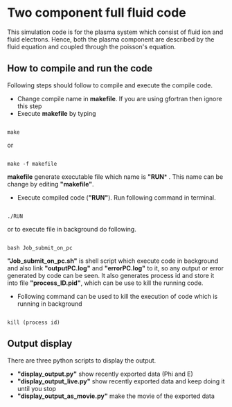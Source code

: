 # Two component full fluid code

This simulation code is for the plasma system which consist of fluid
ion and fluid electrons. Hence, both the plasma component are described 
by the fluid equation and coupled through the poisson's equation. 

## How to compile and run the code 

Following steps should follow to compile and execute the compile code.
* Change compile name in **makefile**. If you are using gfortran then ignore this step
* Execute **makefile** by typing
<pre><code>
make
</code></pre>

or 

<pre><code>
make -f makefile
</code></pre>

**makefile** generate executable file which name is  **"RUN*** . This name can be change
by editing **"makefile"**. 

* Execute compiled code (**"RUN"**). Run following command in terminal.  
<pre><code>
./RUN
</code></pre>


or to execute file in background do following.
<pre><code>
bash Job_submit_on_pc
</code></pre>

**"Job_submit_on_pc.sh"** is shell script which execute code in background and also 
link **"outputPC.log"** and **"errorPC.log"** to it, so any output or error generated by 
code can be seen. It also generates process id and store it into file **"process_ID.pid"**, 
which can be use to kill the running code.

* Following command can be used to kill the execution of code which is running 
  in background 
<pre><code>
kill (process id)
</code></pre>

## Output display 

There are three python scripts to display the output. 
* **"display_output.py"** show recently exported data (Phi and E)
* **"display_output_live.py"** show recently exported data and keep doing it until 
  you stop
* **"display_output_as_movie.py"** make the movie of the exported data    



